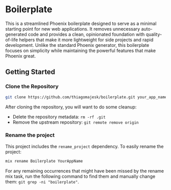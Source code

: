 # Boilerplate

This is a streamlined Phoenix boilerplate designed to serve as a minimal starting point for new web applications. It removes unnecessary auto-generated code and provides a clean, opinionated foundation with quality-of-life helpers that make it more lightweight for side projects and rapid development. Unlike the standard Phoenix generator, this boilerplate focuses on simplicity while maintaining the powerful features that make Phoenix great.

## Getting Started

### Clone the Repository

```bash
git clone https://github.com/thiagomajesk/boilerplate.git your_app_name
```

After cloning the repository, you will want to do some cleanup:

- Delete the repository metadata: `rm -rf .git`
- Remove the upstream repository: `git remote remove origin`

### Rename the project

This project includes the `rename_project` dependency. To easily rename the project:

```bash
mix rename Boilerplate YourAppName
```

For any remaining occurrences that might have been missed by the rename mix task, run the following command to find them and manually change them: `git grep -ni "boilerplate"`.
